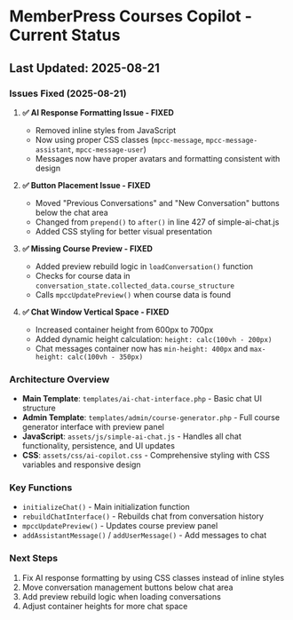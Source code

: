 # MemberPress Courses Copilot - Current Status

## Last Updated: 2025-08-21

### Issues Fixed (2025-08-21)

1. **✅ AI Response Formatting Issue - FIXED**
   - Removed inline styles from JavaScript
   - Now using proper CSS classes (`mpcc-message`, `mpcc-message-assistant`, `mpcc-message-user`)
   - Messages now have proper avatars and formatting consistent with design

2. **✅ Button Placement Issue - FIXED**
   - Moved "Previous Conversations" and "New Conversation" buttons below the chat area
   - Changed from `prepend()` to `after()` in line 427 of simple-ai-chat.js
   - Added CSS styling for better visual presentation

3. **✅ Missing Course Preview - FIXED**
   - Added preview rebuild logic in `loadConversation()` function
   - Checks for course data in `conversation_state.collected_data.course_structure`
   - Calls `mpccUpdatePreview()` when course data is found

4. **✅ Chat Window Vertical Space - FIXED**
   - Increased container height from 600px to 700px
   - Added dynamic height calculation: `height: calc(100vh - 200px)`
   - Chat messages container now has `min-height: 400px` and `max-height: calc(100vh - 350px)`

### Architecture Overview

- **Main Template**: `templates/ai-chat-interface.php` - Basic chat UI structure
- **Admin Template**: `templates/admin/course-generator.php` - Full course generator interface with preview panel
- **JavaScript**: `assets/js/simple-ai-chat.js` - Handles all chat functionality, persistence, and UI updates
- **CSS**: `assets/css/ai-copilot.css` - Comprehensive styling with CSS variables and responsive design

### Key Functions

- `initializeChat()` - Main initialization function
- `rebuildChatInterface()` - Rebuilds chat from conversation history
- `mpccUpdatePreview()` - Updates course preview panel
- `addAssistantMessage()` / `addUserMessage()` - Add messages to chat

### Next Steps

1. Fix AI response formatting by using CSS classes instead of inline styles
2. Move conversation management buttons below chat area
3. Add preview rebuild logic when loading conversations
4. Adjust container heights for more chat space